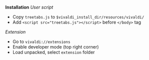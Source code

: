 **Installation**
*User script*
* Copy `treetabs.js` to `$vivaldi_install_dir/resources/vivaldi/`
* Add `<script src="treetabs.js"></script>` before `</body>` tag

*Extension*
* Go to `vivaldi://extensions`
* Enable developer mode (top right corner)
* Load unpacked, select `extension` folder
